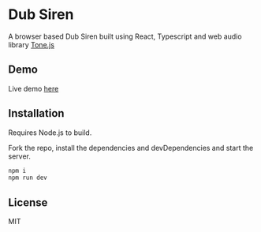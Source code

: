 # Dub Siren

A browser based Dub Siren built using React, Typescript and web audio library [Tone.js](https://tonejs.github.io/)

## Demo

Live demo [here](https://dub-siren.web.app/)

## Installation

Requires Node.js to build.

Fork the repo, install the dependencies and devDependencies and start the server.

```sh
npm i
npm run dev
```

## License

MIT
